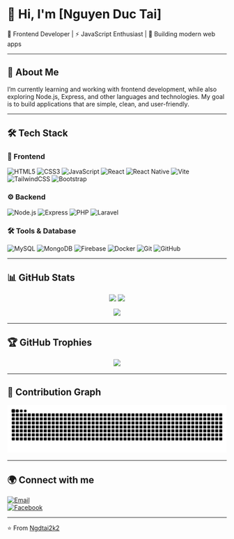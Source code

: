 # 👋 Hi, I'm [Nguyen Duc Tai]

🎨 Frontend Developer | ⚡ JavaScript Enthusiast | 🚀 Building modern web apps  

---

## 🚀 About Me
I’m currently learning and working with frontend development, while also exploring Node.js, Express, and other languages and technologies. My goal is to build applications that are simple, clean, and user-friendly.

---

## 🛠️ Tech Stack

### 🎨 Frontend  
![HTML5](https://img.shields.io/badge/HTML5-000?logo=html5&logoColor=E34F26)
![CSS3](https://img.shields.io/badge/CSS3-000?logo=css3&logoColor=1572B6)
![JavaScript](https://img.shields.io/badge/JavaScript-000?logo=javascript&logoColor=F7DF1E)
![React](https://img.shields.io/badge/React-000?logo=react&logoColor=61DAFB)
![React Native](https://img.shields.io/badge/React%20Native-000?logo=react&logoColor=61DAFB)
![Vite](https://img.shields.io/badge/Vite-000?logo=vite&logoColor=646CFF)
![TailwindCSS](https://img.shields.io/badge/TailwindCSS-000?logo=tailwindcss&logoColor=38B2AC)
![Bootstrap](https://img.shields.io/badge/Bootstrap-000?logo=bootstrap&logoColor=7952B3)

### ⚙️ Backend  
![Node.js](https://img.shields.io/badge/Node.js-000?logo=node.js&logoColor=339933)
![Express](https://img.shields.io/badge/Express-000?logo=express&logoColor=fff)
![PHP](https://img.shields.io/badge/PHP-000?logo=php&logoColor=777BB4)
![Laravel](https://img.shields.io/badge/Laravel-000?logo=laravel&logoColor=FF2D20)

### 🛠️ Tools & Database  
![MySQL](https://img.shields.io/badge/MySQL-000?logo=mysql&logoColor=4479A1)
![MongoDB](https://img.shields.io/badge/MongoDB-000?logo=mongodb&logoColor=47A248)
![Firebase](https://img.shields.io/badge/Firebase-000?logo=firebase&logoColor=FFCA28)
![Docker](https://img.shields.io/badge/Docker-000?logo=docker&logoColor=2496ED)
![Git](https://img.shields.io/badge/Git-000?logo=git&logoColor=F05032)
![GitHub](https://img.shields.io/badge/GitHub-000?logo=github&logoColor=fff)

---

## 📊 GitHub Stats  

<p align="center">
  <img src="https://github-readme-stats.vercel.app/api?username=Ngdtai2k2&show_icons=true&theme=tokyonight" height="160"/>
  <img src="https://github-readme-streak-stats.herokuapp.com/?user=Ngdtai2k2&theme=tokyonight" height="160"/>
</p>

<p align="center">
  <img src="https://github-readme-stats.vercel.app/api/top-langs/?username=Ngdtai2k2&layout=compact&theme=tokyonight" height="160"/>
</p>

---

## 🏆 GitHub Trophies  

<p align="center">
  <img src="https://github-profile-trophy.vercel.app/?username=Ngdtai2k2&theme=tokyonight&no-frame=true&no-bg=true&margin-w=15&margin-h=15"/>
</p>

---

## 🐍 Contribution Graph  

<p align="center">
  <picture>
    <source media="(prefers-color-scheme: dark)" srcset="https://raw.githubusercontent.com/Ngdtai2k2/Ngdtai2k2/output/github-contribution-grid-snake-dark.svg">
    <img src="https://raw.githubusercontent.com/Ngdtai2k2/Ngdtai2k2/output/github-contribution-grid-snake.svg" alt="snake animation"/>
  </picture>
</p>

---

## 🌍 Connect with me  

[![Email](https://img.shields.io/badge/Email-000?logo=gmail&logoColor=EA4335)](mailto:ngdtai2k2@gmail.com)  
[![Facebook](https://img.shields.io/badge/Facebook-000?logo=facebook&logoColor=1877F2)](https://fb.me/ngdtai2k2)

---

⭐️ From [Ngdtai2k2](https://github.com/Ngdtai2k2)
